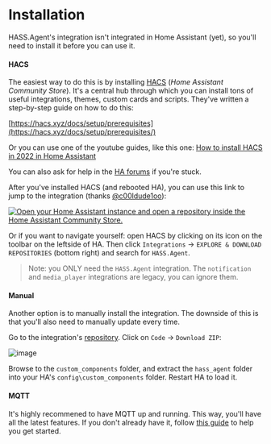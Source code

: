 # Installation

HASS.Agent's integration isn't integrated in Home Assistant (yet), so you'll need to install it before you can use it. 

#### HACS

The easiest way to do this is by installing [HACS](https://hacs.xyz) (*Home Assistant Community Store*). It's a central hub through which you can install tons of useful integrations, themes, custom cards and scripts. They've written a step-by-step guide on how to do this:

[https://hacs.xyz/docs/setup/prerequisites](https://hacs.xyz/docs/setup/prerequisites/)

Or you can use one of the youtube guides, like this one: [How to install HACS in 2022 in Home Assistant](https://www.youtube.com/watch?v=D6ZlhE-Iv9E)

You can also ask for help in the [HA forums](https://community.home-assistant.io) if you're stuck.

After you've installed HACS (and rebooted HA), you can use this link to jump to the integration (thanks [@c00ldude1oo](https://github.com/c00ldude1oo)):

[![Open your Home Assistant instance and open a repository inside the Home Assistant Community Store.](https://my.home-assistant.io/badges/hacs_repository.svg)](https://my.home-assistant.io/redirect/hacs_repository/?owner=LAB02-Research&repository=HASS.Agent-Integration)

Or if you want to navigate yourself: open HACS by clicking on its icon on the toolbar on the leftside of HA. Then click `Integrations` -> `EXPLORE & DOWNLOAD REPOSITORIES` (bottom right) and search for `HASS.Agent`.

> Note: you ONLY need the `HASS.Agent` integration. The `notification` and `media_player` integrations are legacy, you can ignore them.

#### Manual

Another option is to manually install the integration. The downside of this is that you'll also need to manually update every time. 

Go to the integration's [repository](https://github.com/LAB02-Research/HASS.Agent-Integration). Click on `Code` -> `Download ZIP`:

![image](https://user-images.githubusercontent.com/81011038/201074779-650633aa-f132-4a82-99cb-e692dbd1ce9f.png)

Browse to the `custom_components` folder, and extract the `hass_agent` folder into your HA's `config\custom_components` folder. Restart HA to load it.

#### MQTT

It's highly recommened to have MQTT up and running. This way, you'll have all the latest features. If you don't already have it, follow [this guide](https://www.youtube.com/watch?v=dqTn-Gk4Qeo) to help you get started.
